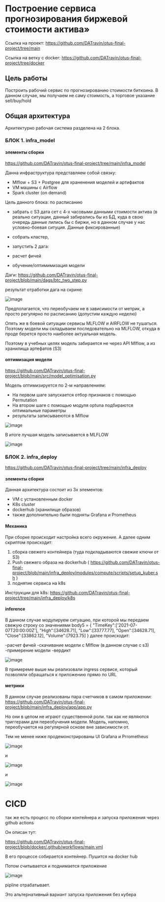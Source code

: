 
# Построение сервиса прогнозирования биржевой стоимости актива»

Ссылка на проект:
https://github.com/DATravin/otus-final-project/tree/main 

Ссылка на ветку с docker:
https://github.com/DATravin/otus-final-project/tree/docker

## Цель работы

Построить рабочий сервис по прогнозированию стоимости биткоина. 
В данном случае, мы получаем не саму стоимость, а торговое указание sell/buy/hold

## Общая архитектура

Архитектурно рабочая система разделена на 2 блока.

### БЛОК 1. infra_model 

#### элементы сборки

https://github.com/DATravin/otus-final-project/tree/main/infra_model 

Данна инфраструктура представляем собой связку:

- Mlflow + S3 + Postgree для храненения моделей и артифактов
- VM машины с Airflow
- Spark cluster (on demand)

Цель данного блока: по расписанию

- забрать с S3 дата сет с 4-х часовыми данными стоимости актива (в реально ситуации, данный забирались бы из БД, куда в свою очередь данные лились бы с биржи, но в данном случае у нас условно-боевая ситуция. Данные фиксированные)

- собрать кластер,
- запустить 2 дага:
- расчет фичей
- обучение/оптимимизация модели
  
Даги: https://github.com/DATravin/otus-final-project/blob/main/dags/btc_two_step.py 

результат отработки дага на скрине:

![image](https://github.com/user-attachments/assets/1f261026-e7a4-4e46-8d10-7f9b4e95bc17)

Предполагается, что переобучаем не в зависимости от метрик, а просто регулярно по расписанию (допустим каждую неделю)

Опять же в боевой ситуации сервисы MLFLOW и AIRFLOW не тушаться. Поэтому модели мы складываем последовательно на MLFLOW, откуда в проде берется просто наиболее актуальная модель.

Поэтому в учебных целях модель забирается не через API Mlflow, а из хранилища артефатов (S3)

#### оптимизация модели

https://github.com/DATravin/otus-final-project/blob/main/src/model_optimisation.py 

Модель оптимизируется по 2-м направлениям:

- На первом шаге запускается отбор признаков с помощью Permutation
- На втором шаге с помощью модуля optuna подбираются оптимальные параметры
- результаты записываеются в Mlflow 

 ![image](https://github.com/user-attachments/assets/c4f2b4ed-0221-4492-8030-15c560c35e16)

В итоге лучшая модель записывается в MLFLOW

 ![image](https://github.com/user-attachments/assets/50a5f961-770d-4375-a33b-dfc2ce6dcfd6)

### БЛОК 2. infra_deploy

https://github.com/DATravin/otus-final-project/tree/main/infra_deploy 

#### элементы сборки

Данная архитектура состоит из 3х элементов:

- VM с установленным docker
- K8s cluster
- dockerhub (хранилище образов)
- также дополнительно были подняты Grafana и Prometheus

#### Механика

При сборке происходит настройка всего окружение.
А далее одним скриптом происходит:
1) сборка свежего контейнера (туда подкладываются свежие ключи от S3)
2) Push свежего образа на dockerhub ( https://github.com/DATravin/otus-final-project/blob/main/infra_deploy/modules/compute/scripts/setup_kuber.sh )
3) поднятие сервиса на k8s

Инструкции для k8s: https://github.com/DATravin/otus-final-project/tree/main/infra_deploy/k8s

#### inference

В данном случае модулируем ситуацию, при которой мы передаем свежую строку со значениями 
body5 = {
        "TimeKey":['2021-07-07T20:00:00Z'],
        "High":[34628.71],
        "Low":[33777.77],
        "Open":[34628.71],
        "Close":[33862.12],
        "Volume":[7923.75]
        }
далее происходит:

-расчет фичей
-скачивание модели c Mlflow (в данном случае с s3)
-примерение модели
-вердикт

![image](https://github.com/user-attachments/assets/0d21dbe8-bfb3-4002-8194-1df523366cb5)

В примереме выше мы реализовали ingress сервисе, который позволяли обращаться к приложению прямо по URL

#### метрики

В данном случае реализованы пара счетчиков в самом приложении:
https://github.com/DATravin/otus-final-project/blob/main/infra_deploy/app/app.py 

Но они в целом не играют существенной роли. так как не являются триггерами для переобучения модели.
Модель, напомню, переобучается на регулярной основе вне зависимости от. 

Тем не менее ниже продемонстрированы UI Grafana и Prrometheus

![image](https://github.com/user-attachments/assets/640803bd-49d4-494e-9ddf-f79347cfe03b)

и

![image](https://github.com/user-attachments/assets/50866f11-a55e-40fd-bc16-29fd6fbf0ee0)

и

![image](https://github.com/user-attachments/assets/e8dd770f-f75f-4d0b-82c2-3ced4fc30d3d)


# CICD

так же есть процесс по сборки контейнера и запуска приложения через github actions

Он описан тут:

https://github.com/DATravin/otus-final-project/blob/docker/.github/workflows/main.yml 

В его процессе собирается контейнер. Пушится на docker hub

Потом считывается и поднимается приложение

![image](https://github.com/user-attachments/assets/2099b03a-9231-410a-a29b-8f878c114306)

pipline отрабатывает. 

Это альтернативный вариант запуска приложения без кубера





